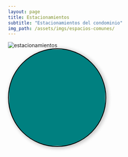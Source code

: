 ```yaml
---
layout: page
title: Estacionamientos
subtitle: "Estacionamientos del condominio"
img_path: /assets/imgs/espacios-comunes/
---
```


<style>
	.img-zoom-result {
		background-color: teal;
		width: 260px;
		height: 260px;
		border: 2px solid black;
		border-radius: 50%;
		box-shadow: 3px 2px 9px 3px #ccc;
}

.img-zoom-lens {
  position: absolute;
  border: 1px solid red;
  width: 40px;
  height: 40px;
}
</style>

<script>
	function imageZoom(imgID, resultID) {
  var img, lens, result, cx, cy;
  img = document.getElementById(imgID);
  result = document.getElementById(resultID);

  lens = document.createElement("div");
  lens.setAttribute("class", "img-zoom-lens");

  img.parentElement.insertBefore(lens, img);

  cx = result.offsetWidth / lens.offsetWidth;
  cy = result.offsetHeight / lens.offsetHeight;

  result.style.backgroundImage = "url('" + img.src + "')";
  result.style.backgroundSize = (img.width * cx) + "px " + (img.height * cy) + "px";

  lens.addEventListener("mousemove", moveLens);
  img.addEventListener("mousemove", moveLens);

  lens.addEventListener("touchmove", moveLens);
  img.addEventListener("touchmove", moveLens);

  function moveLens(e) {
    var pos, x, y;
    pos = getCursorPos(e);
    x = pos.x - (lens.offsetWidth / 2);
    y = pos.y - (lens.offsetHeight / 2);
    if (x > img.width - lens.offsetWidth) { x = img.width - lens.offsetWidth; }
    if (x < 0) { x = 0 }
    if (y > img.height - lens.offsetHeight) { y = img.height - lens.offsetHeight; }
    if (y < 0) { y = 0 }
    lens.style.left = x + "px";
    lens.style.top = y + "px";
    result.style.backgroundPosition = "-" + (x * cx) + "px -" + (y * cy) + "px";
  }

  function getCursorPos(e) {
    var a, x = 0, y = 0;
    e = e || window.event;
    a = img.getBoundingClientRect();
    x = e.pageX - a.left;
    y = e.pageY - a.top;
    x = x - window.pageXOffset;
    y = y - window.pageYOffset;
    return { x: x, y: y };
  }
}
</script>

<div class="row my-5 gap-3 align-items-center justify-content-center">
	<div class="col-12 col-md-6 mx-auto position-relative">
		<img src="{{ page.img_path | relative_url | append: 'plano-estacionamientos.png'}}" alt="estacionamientos" id="original" class="border border-2 border-dark">
	</div>
	<div class="col-12 col-md-4 mx-auto text-center">
		<img id="zoom" class="img-zoom-result">
	</div>
</div>

  <script>
    imageZoom("original", "zoom")
</script>